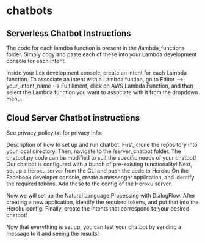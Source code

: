 # chatbots

## Serverless Chatbot Instructions

The code for each lamdba function is present in the /lambda_functions folder. Simply copy and paste each of these into your Lambda development console for each intent.

Inside your Lex development console, create an intent for each Lambda function. To associate an intent with a Lambda funtion, go to Editor --> your_intent_name --> Fulfillment, click on AWS Lambda Function, and then select the Lambda function you want to associate with it from the dropdown menu.

## Cloud Server Chatbot instructions
See privacy_policy.txt for privacy info.

Description of how to set up and run chatbot:
First, clone the repository into your local directory. Then, navigate to the /server_chatbot folder.
The chatbot.py code can be modified to suit the specific needs of your chatbot!
Our chatbot is configured with a bunch of pre-existing functionality!
Next, set up a heroku server from the CLI and push the code to Heroku
On the Facebook developer console, create a messenger application, and identify the required tokens.
Add these to the config of the Heroku server.

Now we will set up the Natural Language Processing with DialogFlow.
After creating a new application, identify the required tokens, and put that into the Heroku config.
Finally, create the intents that correspond to your desired chatbot!

Now that everything is set up, you can test your chatbot by sending a message to it and seeing the results!



